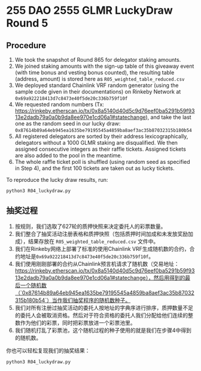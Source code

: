 # 255 DAO 2555 GLMR LuckyDraw Round 5

## Procedure

1. We took the snapshot of Round 865 for delegator staking amounts.
2. We joined staking amounts with the sign-up table of this giveaway event (with time bonus and vesting bonus counted), the resulting table (address, amount) is stored here as `R05_weighted_table_reduced.csv`
3. We deployed standard Chainlink VRF random generator (using the sample code given in their documentations) on Rinkeby Network at `0x69a922218413d7c8473e40f5de20c336b759f10f`
4. We requested random numbers (Tx: https://rinkeby.etherscan.io/tx/0x8a5140d40d5c9d76eef0ba5291b59f9313e2dadb79a0a0b9da8ee970e1cd06a1#statechange), and take the last one as the random seed in our lucky draw: `0x87614b89a64eb945ea1635be79195545a4859ba8aef3ac35b87032315b180b54`
5. All registered delegators are sorted by their address lexicographically, delegators without a 1000 GLMR staking are disqualified. We then assigned consecutive integers as their raffle tickets. Assigned tickets are also added to the pool in the meantime.
6. The whole raffle ticket poll is shuffled (using random seed as specified in Step 4), and the first 100 tickets are taken out as lucky tickets.

To reproduce the lucky draw results, run:

```
python3 R04_luckydraw.py
```

## 抽奖过程

1. 按规则，我们选取了627轮的质押快照来决定委托人的彩票数量。
2. 我们整合了抽奖活动注册表格和质押快照（包括质押时间加成和未发放奖励加成），结果存放在 `R05_weighted_table_reduced.csv` 文件中。
3. 我们在Rinkeby网络上部署了标准的使用Chainlink VRF生成随机数的合约，合约地址是`0x69a922218413d7c8473e40f5de20c336b759f10f`。
4. 我们使用刚刚部署的合约从Chainlink预言机请求了随机数（交易地址：https://rinkeby.etherscan.io/tx/0x8a5140d40d5c9d76eef0ba5291b59f9313e2dadb79a0a0b9da8ee970e1cd06a1#statechange），然后用得到的最后一个随机数（`0x87614b89a64eb945ea1635be79195545a4859ba8aef3ac35b87032315b180b54`）当作我们抽奖程序的随机数种子。
5. 我们对所有注册过抽奖活动的委托人按地址的字典序进行排序，质押数量不足的委托人会被取消资格。然后对于符合资格的委托人我们分配给他们连续的整数作为他们的彩票，同时把彩票放进一个彩票池里。
6. 我们随机打乱了彩票池，这个随机过程的种子使用的就是我们在步骤4中得到的随机数。

你也可以轻松复现我们的抽奖结果：

```
python3 R04_luckydraw.py
```